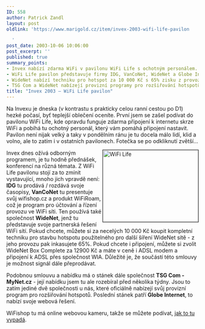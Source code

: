 ```yaml
---
ID: 558
author: Patrick Zandl
layout: post
oldlink: 'https://www.marigold.cz/item/invex-2003-wifi-life-pavilon

  '
post_date: 2003-10-06 10:06:00
post_excerpt: ''
published: true
summary_points:
- Invex nabízí zdarma WiFi v pavilonu WiFi Life s ochotným personálem.
- WiFi Life pavilon představuje firmy IDG, VanCoNet, WideNet a Globe Internet.
- WideNet nabízí techniku pro hotspot za 10 000 Kč s 65% zisku z provozu.
- TSG Com a WideNet nabízejí provizní programy pro rozšiřování hotspotů.
title: "Invex 2003 – WiFi Life pavilon"
---
```


<p>
Na Invexu je dneska (v kontrastu s prakticky celou ranní cestou po D1) hezké počasí, byť teplejší oblečení oceníte. První jsem se zašel podívat do pavilonu WiFi Life, kde&#160;opravdu funguje zdarma připojení k internetu skrze WiFi a pobíhá tu ochotný personál, který vám pomáhá připojení nastavit. Pavilon není nijak velký a taky v pondělním ránu je tu docela málo lidí, klid a volno, ale to zatím i v ostatních pavilonech. Fotečka se po odkliknutí zvětší...</p>

<p>
<A href="http://beta.marigold.cz/obrazek/dsc01538.jpg" target=_blank><IMG height=188 alt="WiFi Life" src="http://beta.marigold.cz/obrazek/preview/dsc01538.jpg" width=250 align=right border=1></A>Invex dnes ožívá odborným programem, je tu hodně přednášek, konferencí na různá témata. Z WiFi Life pavilonu stojí za to zmínit vystavující, mnoho jich vpravdě není: <STRONG>IDG</STRONG> tu prodává / rozdává svoje časopisy, <STRONG>VanCoNet</STRONG> tu presentuje svůj wifishop.cz a produkt WiFiRoam, což je program pro účtování a řízení provozu ve WiFi síti. Ten používá také společnost <STRONG>WideNet</STRONG>, jenž tu představuje svoje partnerská řešení WiFi sítí. Pokud chcete, můžete si za necelých 10 000 Kč koupit kompletní techniku pro stavbu hotspotu použitelného pro další šíření WideNet sítě - z jeho provozu pak inkasujete 65%. Pokud chcete i připojení, můžete si zvolit WideNet Box Complete za 12900 Kč a máte v ceně i ADSL modem a připojení k ADSL přes společnost WIA. Důležité je, že součástí této smlouvy je možnost signál dále přeprodávat. </p>

<p>
Podobnou smlouvu a nabídku má o stánek dále společnost <STRONG>TSG Com - MyNet.cz</STRONG> - její nabídku jsem tu ale rozebíral před několika týdny. Jsou to zatím jediné dvě společnosti u nás, které oficiálně nabízejí svůj provizní program pro rozšiřování hotspotů. Poslední stánek patří <STRONG>Globe Internet</STRONG>, to nabízí svoje webová řešení. </p>

<p>
WiFishop tu má online webovou kameru, takže se můžete podívat, <A href="http://invex:invex@195.39.42.252/" target=_blank>jak to tu vypadá</A>.</p>